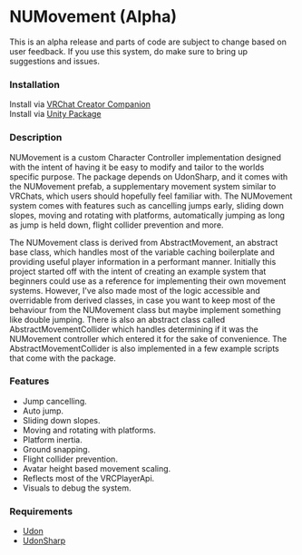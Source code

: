 # NUMovement (Alpha)
This is an alpha release and parts of code are subject to change based on user feedback. If you use this system, do make sure to bring up suggestions and issues.

### Installation
Install via [VRChat Creator Companion](https://nestorboy.github.io/Nessie-VPM/)  
Install via [Unity Package](https://github.com/Nestorboy/NUMovement/releases)

### Description
NUMovement is a custom Character Controller implementation designed with the intent of having it be easy to modify and tailor to the worlds specific purpose. The package depends on UdonSharp, and it comes with the NUMovement prefab, a supplementary movement system similar to VRChats, which users should hopefully feel familiar with. The NUMovement system comes with features such as cancelling jumps early, sliding down slopes, moving and rotating with platforms, automatically jumping as long as jump is held down, flight collider prevention and more.

The NUMovement class is derived from AbstractMovement, an abstract base class, which handles most of the variable caching boilerplate and providing useful player information in a performant manner. Initially this project started off with the intent of creating an example system that beginners could use as a reference for implementing their own movement systems. However, I've also made most of the logic accessible and overridable from derived classes, in case you want to keep most of the behaviour from the NUMovement class but maybe implement something like double jumping. There is also an abstract class called AbstractMovementCollider which handles determining if it was the NUMovement controller which entered it for the sake of convenience. The AbstractMovementCollider is also implemented in a few example scripts that come with the package.

### Features
* Jump cancelling.
* Auto jump.
* Sliding down slopes.
* Moving and rotating with platforms.
* Platform inertia.
* Ground snapping.
* Flight collider prevention.
* Avatar height based movement scaling.
* Reflects most of the VRCPlayerApi.
* Visuals to debug the system.

### Requirements
* [Udon](https://vrchat.com/home/download)
* [UdonSharp](https://github.com/vrchat-community/UdonSharp)
